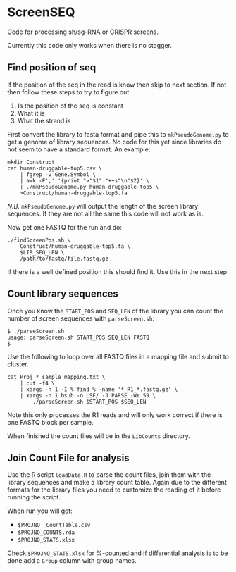 # ScreenSEQ
Code for processing sh/sg-RNA or CRISPR screens. 

Currently this code only works when there is no stagger. 

## Find position of seq

If the position of the seq in the read is know then skip to next section. If not then follow these steps to try to figure out 

1. Is the position of the seq is constant
2. What it is
3. What the strand is

First convert the library to fasta format and pipe this to `mkPseudoGenome.py` to get a genome of library sequences. No code for this yet since libraries do not seem to have a standard format. An example:
```{bash}
mkdir Construct
cat human-druggable-top5.csv \
	| fgrep -v Gene.Symbol \
	| awk -F',' '{print ">"$1"."++s"\n"$2}' \
	| ./mkPseudoGenome.py human-druggable-top5 \
	>Construct/human-druggable-top5.fa
```

_N.B._ `mkPseudoGenome.py` will output the length of the screen library sequences. If they are not all the same this code will not work as is.

Now get one FASTQ for the run and do:
```{bash}
./findScreenPos.sh \
	Construct/human-druggable-top5.fa \
	$LIB_SEQ_LEN \
	/path/to/fastq/file.fastq.gz
```

If there is a well defined position this should find it. Use this in the next step

## Count library sequences

Once you know the `START_POS` and `SEQ_LEN` of the library you can count the number of screen sequences with `parseScreen.sh`:
```{bash}
$ ./parseScreen.sh 
usage: parseScreen.sh START_POS SEQ_LEN FASTQ
$ 
```

Use the following to loop over all FASTQ files in a mapping file and submit to cluster.
```{bash}
cat Proj_*_sample_mapping.txt \
	| cut -f4 \
	| xargs -n 1 -I % find % -name '*_R1_*.fastq.gz' \
	| xargs -n 1 bsub -o LSF/ -J PARSE -We 59 \
		./parseScreen.sh $START_POS $SEQ_LEN 
```

Note this only processes the R1 reads and will only work correct if there is one FASTQ block per sample.

When finished the count files will be in the `LibCounts` directory.

## Join Count File for analysis

Use the R script `loadData.R` to parse the count files, join them with the library sequences and make a library count table. Again due to the different formats for the library files you need to customize the reading of it before running the script. 

When run you will get:

* `$PROJNO__CountTable.csv`
* `$PROJNO_COUNTS.rda`
* `$PROJNO_STATS.xlsx`

Check `$PROJNO_STATS.xlsx` for %-counted and if differential analysis is to be done add a `Group` column with group names.



